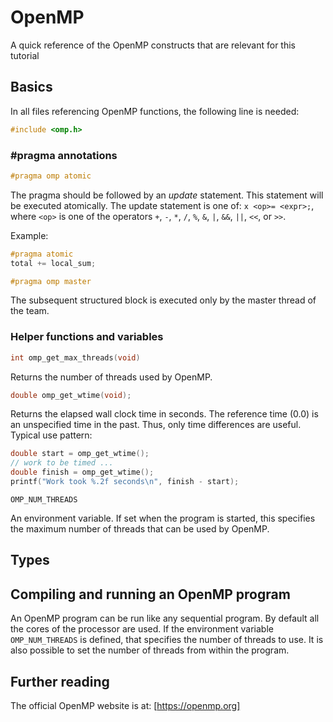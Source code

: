 # OpenMP

A quick reference of the OpenMP constructs that are relevant for this tutorial

## Basics

In all files referencing OpenMP functions, the following line is needed:

```c
#include <omp.h>
```

### #pragma annotations

```c
#pragma omp atomic
```

The pragma should be followed by an *update* statement. This statement will be executed atomically. The update statement
is one of: `x <op>= <expr>;`, where `<op>` is one of the operators `+`, `-`, `*`, `/`, `%`, `&`, `|`,
`&&`, `||`, `<<`, or `>>`.

Example:
```c
#pragma atomic
total += local_sum;
```

```c
#pragma omp master
```

The subsequent structured block is executed only by the master thread of the team.

### Helper functions and variables

```c
int omp_get_max_threads(void)
```

Returns the number of threads used by OpenMP.

```c
double omp_get_wtime(void);
```

Returns the elapsed wall clock time in seconds. The reference time (0.0) is an unspecified time in the past. Thus, only
time differences are useful. Typical use pattern:
```c
double start = omp_get_wtime(); 
// work to be timed ... 
double finish = omp_get_wtime(); 
printf("Work took %.2f seconds\n", finish - start);

```

```shell script
OMP_NUM_THREADS
```

An environment variable. If set when the program is started, this specifies the maximum number
of threads that can be used by OpenMP.

## Types


## Compiling and running an OpenMP program

An OpenMP program can be run like any sequential program. By default all the cores of the processor are used.
If the environment variable `OMP_NUM_THREADS` is defined, that specifies the number of threads to use. It is also
possible to set the number of threads from within the program.

## Further reading

The official OpenMP website is at: [https://openmp.org]